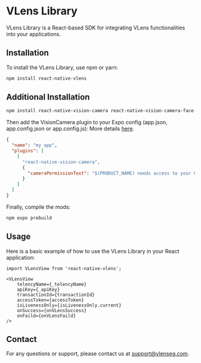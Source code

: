 # VLens Library

VLens Library is a React-based SDK for integrating VLens functionalities into your applications.

## Installation

To install the VLens Library, use npm or yarn:

```bash
npm install react-native-vlens
```

## Additional Installation
```bash
npm install react-native-vision-camera react-native-vision-camera-face-detector react-native-worklets-core react-native-reanimated react-native-fs react-native-image-resizer react-native-sound-player
```

Then add the VisionCamera plugin to your Expo config (app.json, app.config.json or app.config.js): More details [here](https://react-native-vision-camera.com/docs/guides/).
```json
{
  "name": "my app",
  "plugins": [
    [
      "react-native-vision-camera",
      {
        "cameraPermissionText": "$(PRODUCT_NAME) needs access to your Camera."
      }
    ]
  ]
}
```

Finally, compile the mods:
```bash
npm expo prebuild
```

## Usage

Here is a basic example of how to use the VLens Library in your React application:

```tsx
import VLensView from 'react-native-vlens';

<VLensView
    telencyName={_telencyName} 
    apiKey={_apiKey} 
    transactionId={transactionId}
    accessToken={accessToken}
    isLivenessOnly={isLivenessOnly.current}
    onSuccess={onVLensSuccess}
    onFaild={onVLensFaild}
/>

```

## Contact

For any questions or support, please contact us at support@vlenseg.com.
